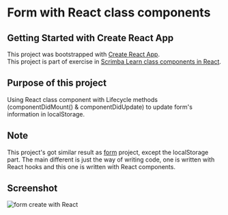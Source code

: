 # Form with React class components

## Getting Started with Create React App

This project was bootstrapped with [Create React App](https://github.com/facebook/create-react-app).\
This project is part of exercise in [Scrimba Learn class components in React](https://scrimba.com/learn/classcomponents).

## Purpose of this project

Using React class component with Lifecycle methods (componentDidMount() & componentDidUpdate) to update form's information in localStorage.

## Note 

This project's got similar result as [form](https://github.com/WKasiban/Scrimba-form) project, except the localStorage part. The main different is just the way of writing code, one is written with React hooks and this one is written with React components.

## Screenshot

![form create with React](https://i.ibb.co/ft4qRQg/08273-AAF-0-C75-4256-8876-C1-C22-FFA8805.jpg)